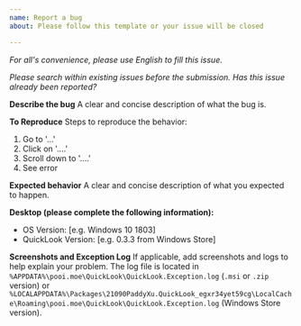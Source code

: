 ```yaml
---
name: Report a bug
about: Please follow this template or your issue will be closed

---
```


*For all's convenience, please use English to fill this issue.*

*Please search within existing issues before the submission. Has this issue already been reported?*

**Describe the bug**
A clear and concise description of what the bug is.

**To Reproduce**
Steps to reproduce the behavior:
1. Go to '...'
2. Click on '....'
3. Scroll down to '....'
4. See error

**Expected behavior**
A clear and concise description of what you expected to happen.

**Desktop (please complete the following information):**
 - OS Version: [e.g. Windows 10 1803]
 - QuickLook Version: [e.g. 0.3.3 from Windows Store]

**Screenshots and Exception Log**
If applicable, add screenshots and logs to help explain your problem. The log file is located in `%APPDATA%\pooi.moe\QuickLook\QuickLook.Exception.log` (`.msi` or `.zip` version) or `%LOCALAPPDATA%\Packages\21090PaddyXu.QuickLook_egxr34yet59cg\LocalCache\Roaming\pooi.moe\QuickLook\QuickLook.Exception.log` (Windows Store version).
